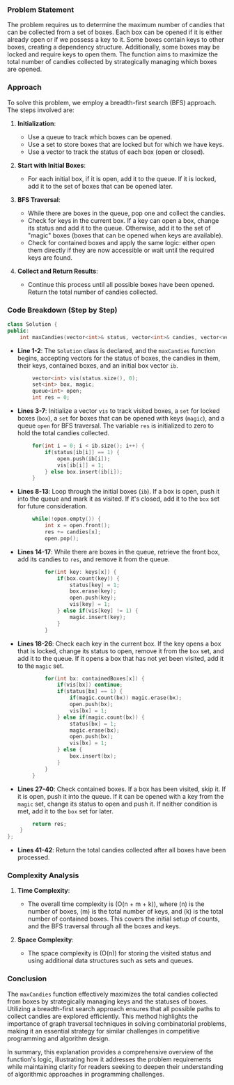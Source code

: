 
### Problem Statement
The problem requires us to determine the maximum number of candies that can be collected from a set of boxes. Each box can be opened if it is either already open or if we possess a key to it. Some boxes contain keys to other boxes, creating a dependency structure. Additionally, some boxes may be locked and require keys to open them. The function aims to maximize the total number of candies collected by strategically managing which boxes are opened.

### Approach
To solve this problem, we employ a breadth-first search (BFS) approach. The steps involved are:

1. **Initialization**:
   - Use a queue to track which boxes can be opened.
   - Use a set to store boxes that are locked but for which we have keys.
   - Use a vector to track the status of each box (open or closed).

2. **Start with Initial Boxes**:
   - For each initial box, if it is open, add it to the queue. If it is locked, add it to the set of boxes that can be opened later.

3. **BFS Traversal**:
   - While there are boxes in the queue, pop one and collect the candies.
   - Check for keys in the current box. If a key can open a box, change its status and add it to the queue. Otherwise, add it to the set of "magic" boxes (boxes that can be opened when keys are available).
   - Check for contained boxes and apply the same logic: either open them directly if they are now accessible or wait until the required keys are found.

4. **Collect and Return Results**:
   - Continue this process until all possible boxes have been opened. Return the total number of candies collected.

### Code Breakdown (Step by Step)

```cpp
class Solution {
public:
    int maxCandies(vector<int>& status, vector<int>& candies, vector<vector<int>>& keys, vector<vector<int>>& containedBoxes, vector<int>& ib) {
```
- **Line 1-2**: The `Solution` class is declared, and the `maxCandies` function begins, accepting vectors for the status of boxes, the candies in them, their keys, contained boxes, and an initial box vector `ib`.

```cpp
        vector<int> vis(status.size(), 0);
        set<int> box, magic;
        queue<int> open;
        int res = 0;
```
- **Lines 3-7**: Initialize a vector `vis` to track visited boxes, a `set` for locked boxes (`box`), a `set` for boxes that can be opened with keys (`magic`), and a queue `open` for BFS traversal. The variable `res` is initialized to zero to hold the total candies collected.

```cpp
        for(int i = 0; i < ib.size(); i++) {
            if(status[ib[i]] == 1) {
                open.push(ib[i]);
                vis[ib[i]] = 1;
            } else box.insert(ib[i]);
        }
```
- **Lines 8-13**: Loop through the initial boxes (`ib`). If a box is open, push it into the queue and mark it as visited. If it's closed, add it to the `box` set for future consideration.

```cpp
        while(!open.empty()) {
            int x = open.front();
            res += candies[x];
            open.pop();
```
- **Lines 14-17**: While there are boxes in the queue, retrieve the front box, add its candies to `res`, and remove it from the queue.

```cpp
            for(int key: keys[x]) {
                if(box.count(key)) {
                    status[key] = 1;
                    box.erase(key);
                    open.push(key);
                    vis[key] = 1;
                } else if(vis[key] != 1) {
                    magic.insert(key);
                }
            }
```
- **Lines 18-26**: Check each key in the current box. If the key opens a box that is locked, change its status to open, remove it from the `box` set, and add it to the queue. If it opens a box that has not yet been visited, add it to the `magic` set.

```cpp
            for(int bx: containedBoxes[x]) {
                if(vis[bx]) continue;
                if(status[bx] == 1) {
                    if(magic.count(bx)) magic.erase(bx);
                    open.push(bx);
                    vis[bx] = 1;
                } else if(magic.count(bx)) {
                    status[bx] = 1;
                    magic.erase(bx);
                    open.push(bx);
                    vis[bx] = 1;
                } else {
                    box.insert(bx);
                }
            }
        }
```
- **Lines 27-40**: Check contained boxes. If a box has been visited, skip it. If it is open, push it into the queue. If it can be opened with a key from the `magic` set, change its status to open and push it. If neither condition is met, add it to the `box` set for later.

```cpp
        return res;
    }
};
```
- **Lines 41-42**: Return the total candies collected after all boxes have been processed.

### Complexity Analysis
1. **Time Complexity**:
   - The overall time complexity is \(O(n + m + k)\), where \(n\) is the number of boxes, \(m\) is the total number of keys, and \(k\) is the total number of contained boxes. This covers the initial setup of counts, and the BFS traversal through all the boxes and keys.

2. **Space Complexity**:
   - The space complexity is \(O(n)\) for storing the visited status and using additional data structures such as sets and queues.

### Conclusion
The `maxCandies` function effectively maximizes the total candies collected from boxes by strategically managing keys and the statuses of boxes. Utilizing a breadth-first search approach ensures that all possible paths to collect candies are explored efficiently. This method highlights the importance of graph traversal techniques in solving combinatorial problems, making it an essential strategy for similar challenges in competitive programming and algorithm design.

In summary, this explanation provides a comprehensive overview of the function's logic, illustrating how it addresses the problem requirements while maintaining clarity for readers seeking to deepen their understanding of algorithmic approaches in programming challenges.